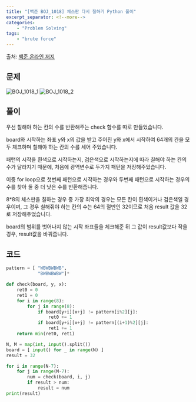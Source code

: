 ```yaml
---
title: "[백준 BOJ_1018] 체스판 다시 칠하기 Python 풀이"
excerpt_separator: <!--more-->
categories: 
    - "Problem Solving"
tags: 
    - "brute force"
---
```

출처: [백준 온라인 저지](https://www.acmicpc.net/problem/1018)

## 문제
![BOJ_1018_1](https://user-images.githubusercontent.com/59808674/114321058-d3076480-9b53-11eb-9c30-d75911a946a8.PNG)
![BOJ_1018_2](https://user-images.githubusercontent.com/59808674/114321061-d4389180-9b53-11eb-97fd-f07c437a51eb.PNG)

## 풀이
우선 칠해야 하는 칸의 수를 반환해주는 check 함수를 따로 만들었습니다.  

board와 시작하는 좌표 y와 x의 값을 받고 주어진 y와 x에서 시작하여 64개의 칸을 모두 체크하며 
칠해야 하는 칸의 수를 세어 주었습니다.  

패턴의 시작을 흰색으로 시작하는지, 검은색으로 시작하는지에 따라 
칠해야 하는 칸의 수가 달라지기 때문에, 처음에 광역변수로 두가지 패턴을 저장해주었습니다.  

이중 for loop으로 첫번째 패턴으로 시작하는 경우와 두번째 패턴으로 시작하는 경우의 수를 찾아 둘 중 더 낮은 수를 반환해줍니다.  

8*8의 체스판을 칠하는 경우 중 가장 최악의 경우는 모든 칸이 흰색이거나 검은색일 경우이며,
그 경우 칠해줘야 하는 칸의 수는 64의 절반인 32이므로 처음 result 값을 32로 저장해주었습니다.  

board의 범위를 벗어나지 않는 시작 좌표들을 체크해준 뒤 그 값이 result값보다 작을 경우,
result값을 바꿔줍니다.

## 코드
```python
pattern = [ "WBWBWBWB",
            "BWBWBWBW"]*

def check(board, y, x):
    ret0 = 0
    ret1 = 0
    for i in range(8):
        for j in range(8):
            if board[y+i][x+j] != pattern[i%2][j]:
                ret0 += 1
            if board[y+i][x+j] != pattern[(i+1)%2][j]:
                ret1 += 1
    return min(ret0, ret1)

N, M = map(int, input().split())
board = [ input() for _ in range(N) ]
result = 32

for i in range(N-7):
    for j in range(M-7):
        num = check(board, i, j)
        if result > num:
            result = num
print(result)
```